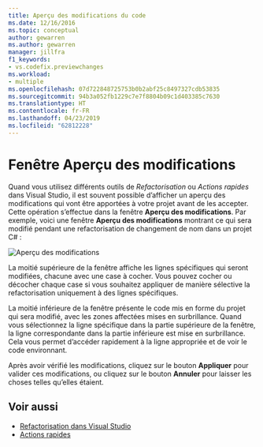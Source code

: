 ```yaml
---
title: Aperçu des modifications du code
ms.date: 12/16/2016
ms.topic: conceptual
author: gewarren
ms.author: gewarren
manager: jillfra
f1_keywords:
- vs.codefix.previewchanges
ms.workload:
- multiple
ms.openlocfilehash: 07d722848725753b0b2abf25c8497327cdb53835
ms.sourcegitcommit: 94b3a052fb1229c7e7f8804b09c1d403385c7630
ms.translationtype: HT
ms.contentlocale: fr-FR
ms.lasthandoff: 04/23/2019
ms.locfileid: "62812228"
---
```

# <a name="preview-changes-window"></a>Fenêtre Aperçu des modifications

Quand vous utilisez différents outils de *Refactorisation* ou *Actions rapides* dans Visual Studio, il est souvent possible d’afficher un aperçu des modifications qui vont être apportées à votre projet avant de les accepter. Cette opération s’effectue dans la fenêtre **Aperçu des modifications**.  Par exemple, voici une fenêtre **Aperçu des modifications** montrant ce qui sera modifié pendant une refactorisation de changement de nom dans un projet C# :

![Aperçu des modifications](media/previewchanges.png)

La moitié supérieure de la fenêtre affiche les lignes spécifiques qui seront modifiées, chacune avec une case à cocher. Vous pouvez cocher ou décocher chaque case si vous souhaitez appliquer de manière sélective la refactorisation uniquement à des lignes spécifiques.

La moitié inférieure de la fenêtre présente le code mis en forme du projet qui sera modifié, avec les zones affectées mises en surbrillance. Quand vous sélectionnez la ligne spécifique dans la partie supérieure de la fenêtre, la ligne correspondante dans la partie inférieure est mise en surbrillance. Cela vous permet d’accéder rapidement à la ligne appropriée et de voir le code environnant.

Après avoir vérifié les modifications, cliquez sur le bouton **Appliquer** pour valider ces modifications, ou cliquez sur le bouton **Annuler** pour laisser les choses telles qu’elles étaient.

## <a name="see-also"></a>Voir aussi

- [Refactorisation dans Visual Studio](../ide/refactoring-in-visual-studio.md)
- [Actions rapides](../ide/quick-actions.md)
